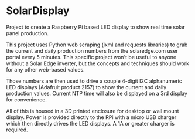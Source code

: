 # SolarDisplay
Project to create a Raspberry Pi based LED display to show real time solar panel production.

This project uses Python web scraping (lxml and requests libraries) to grab the current and daily production numbers from the solaredge.com user portal every 5 minutes. This specific project won't be useful to anyone without a Solar Edge inverter, but the concepts and techniques should work for any other web-based values.

Those numbers are then used to drive a couple 4-digit I2C alphanumeric LED displays (Adafruit product 2157) to show the current and daily production values. Current NTP time will also be displayed on a 3rd display for convenience.

All of this is housed in a 3D printed enclosure for desktop or wall mount display. Power is provided directly to the RPi with a micro USB charger which then directly drives the LED displays. A 1A or greater charger is required.

